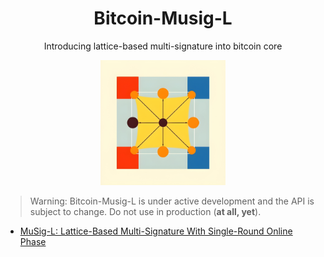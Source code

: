 <h1 align="center">Bitcoin-Musig-L</h1>

<p align="center">Introducing lattice-based multi-signature into bitcoin core</p>

<p align="center">
  <img src="./assets/btcmusigl.jpeg" alt="btcmusigl" width="200">
</p>

> Warning: Bitcoin-Musig-L is under active development and the API is subject to change. Do not use in production (**at all, yet**).

- [MuSig-L: Lattice-Based Multi-Signature With Single-Round Online Phase](https://eprint.iacr.org/2022/1036.pdf)


